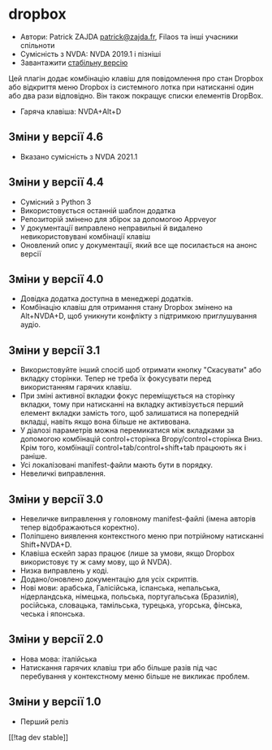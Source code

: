 # dropbox #

* Автори: Patrick ZAJDA <patrick@zajda.fr>, Filaos та інші учасники
  спільноти
* Сумісність з NVDA: NVDA 2019.1 і пізніші
* Завантажити [стабільну версію][1]

Цей плагін додає комбінацію клавіш для повідомлення про стан Dropbox або
відкриття меню Dropbox із системного лотка при натисканні один або два рази
відповідно.  Він також покращує списки елементів DropBox.

* Гаряча клавіша: NVDA+Alt+D


## Зміни у версії 4.6 ##

* Вказано сумісність з NVDA 2021.1

## Зміни у версії 4.4 ##

* Сумісний з Python 3
* Використовується останній шаблон додатка
* Репозиторій змінено  для збірок за допомогою Appveyor
* У документації виправлено неправильні й видалено невикористовувані
  комбінації клавіш
* Оновлений опис у документації, який все ще посилається на анонс версії

## Зміни у версії 4.0 ##

* Довідка додатка доступна в менеджері додатків.
* Комбінацію клавіш для отримання стану Dropbox змінено на Alt+NVDA+D, щоб
  уникнути конфлікту з підтримкою приглушування аудіо.

## Зміни у версії 3.1 ##

* Використовуйте інший спосіб щоб отримати кнопку "Скасувати" або вкладку
  сторінки. Тепер не треба їх фокусувати перед використанням гарячих клавіш.
* При зміні активної вкладки фокус переміщується на сторінку вкладки, тому
  при натисканні на вкладку активізується перший елемент вкладки замість
  того, щоб залишатися на попередній вкладці, навіть якщо вона більше не
  активована.
* У діалозі параметрів можна перемикатися між вкладками за допомогою
  комбінацій control+сторінка Вгору/control+сторінка Вниз. Крім того,
  комбінації control+tab/control+shift+tab працюють як і раніше.
* Усі локалізовані manifest-файли мають бути в порядку.
* Невеличкі виправлення.

## Зміни у версії 3.0 ##

* Невеличке виправлення у головному manifest-файлі (імена авторів тепер
  відображаються коректно).
* Поліпшено виявлення контекстного меню при потрійному натисканні
  Shift+NVDA+D.
* Клавіша ескейп зараз працює (лише за умови, якщо Dropbox використовує ту ж
  саму мову, що й NVDA).
* Низка виправлень у коді.
* Додано/оновлено документацію для усіх скриптів.
* Нові мови: арабська, Галісійська, іспанська, непальська, нідерландська,
  німецька, польська, португальська (Бразилія), російська, словацька,
  тамільська, турецька, угорська, фінська, чеська і японська.

## Зміни у версії 2.0 ##

* Нова мова: італійська
* Натискання гарячих клавіш три або більше разів під час перебування у
  контекстному меню більше не викликає проблем.

## Зміни у версії 1.0 ##

* Перший реліз

[[!tag dev stable]]

[1]: https://github.com/ruifontes/dropbox/releases/download/2024.03.21/dropbox-2024.03.21.nvda-addon

